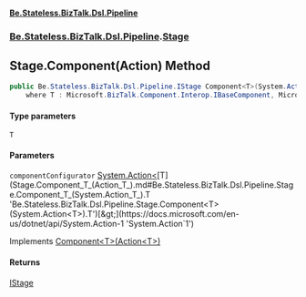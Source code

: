 #### [Be.Stateless.BizTalk.Dsl.Pipeline](README.md 'README')
### [Be.Stateless.BizTalk.Dsl.Pipeline](Be.Stateless.BizTalk.Dsl.Pipeline.md 'Be.Stateless.BizTalk.Dsl.Pipeline').[Stage](Stage.md 'Be.Stateless.BizTalk.Dsl.Pipeline.Stage')

## Stage.Component<T>(Action<T>) Method

```csharp
public Be.Stateless.BizTalk.Dsl.Pipeline.IStage Component<T>(System.Action<T> componentConfigurator)
    where T : Microsoft.BizTalk.Component.Interop.IBaseComponent, Microsoft.BizTalk.Component.Interop.IPersistPropertyBag;
```
#### Type parameters

<a name='Be.Stateless.BizTalk.Dsl.Pipeline.Stage.Component_T_(System.Action_T_).T'></a>

`T`
#### Parameters

<a name='Be.Stateless.BizTalk.Dsl.Pipeline.Stage.Component_T_(System.Action_T_).componentConfigurator'></a>

`componentConfigurator` [System.Action&lt;](https://docs.microsoft.com/en-us/dotnet/api/System.Action-1 'System.Action`1')[T](Stage.Component_T_(Action_T_).md#Be.Stateless.BizTalk.Dsl.Pipeline.Stage.Component_T_(System.Action_T_).T 'Be.Stateless.BizTalk.Dsl.Pipeline.Stage.Component<T>(System.Action<T>).T')[&gt;](https://docs.microsoft.com/en-us/dotnet/api/System.Action-1 'System.Action`1')

Implements [Component&lt;T&gt;(Action&lt;T&gt;)](IStage.Component_T_(Action_T_).md 'Be.Stateless.BizTalk.Dsl.Pipeline.IStage.Component<T>(System.Action<T>)')

#### Returns
[IStage](IStage.md 'Be.Stateless.BizTalk.Dsl.Pipeline.IStage')